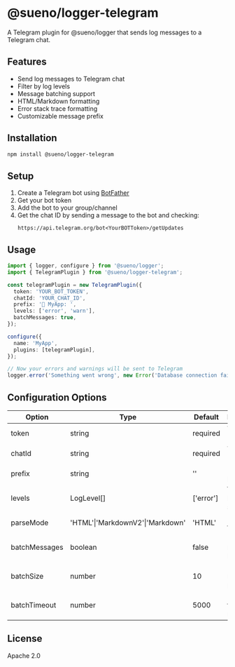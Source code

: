 # @sueno/logger-telegram

A Telegram plugin for @sueno/logger that sends log messages to a Telegram chat.

## Features

- Send log messages to Telegram chat
- Filter by log levels
- Message batching support
- HTML/Markdown formatting
- Error stack trace formatting
- Customizable message prefix

## Installation

```bash
npm install @sueno/logger-telegram
```

## Setup

1. Create a Telegram bot using [BotFather](https://t.me/botfather)
2. Get your bot token
3. Add the bot to your group/channel
4. Get the chat ID by sending a message to the bot and checking:
   ```
   https://api.telegram.org/bot<YourBOTToken>/getUpdates
   ```

## Usage

```typescript
import { logger, configure } from '@sueno/logger';
import { TelegramPlugin } from '@sueno/logger-telegram';

const telegramPlugin = new TelegramPlugin({
  token: 'YOUR_BOT_TOKEN',
  chatId: 'YOUR_CHAT_ID',
  prefix: '🤖 MyApp: ',
  levels: ['error', 'warn'],
  batchMessages: true,
});

configure({
  name: 'MyApp',
  plugins: [telegramPlugin],
});

// Now your errors and warnings will be sent to Telegram
logger.error('Something went wrong', new Error('Database connection failed'));
```

## Configuration Options

| Option        | Type                             | Default   | Description              |
| ------------- | -------------------------------- | --------- | ------------------------ |
| token         | string                           | required  | Telegram Bot Token       |
| chatId        | string                           | required  | Target Chat ID           |
| prefix        | string                           | ''        | Message prefix           |
| levels        | LogLevel[]                       | ['error'] | Which log levels to send |
| parseMode     | 'HTML'\|'MarkdownV2'\|'Markdown' | 'HTML'    | Message format           |
| batchMessages | boolean                          | false     | Enable message batching  |
| batchSize     | number                           | 10        | Max messages per batch   |
| batchTimeout  | number                           | 5000      | Batch timeout in ms      |

## License

Apache 2.0
